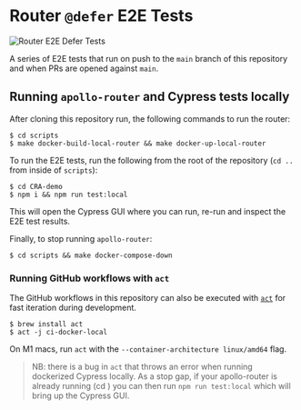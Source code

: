 # Router `@defer` E2E Tests

![Router E2E Defer Tests](https://github.com/alessbell/router-defer-e2e-tests/actions/workflows/router-e2e-defer-tests.yml/badge.svg)

A series of E2E tests that run on push to the `main` branch of this repository and when PRs are opened against `main`.

## Running `apollo-router` and Cypress tests locally

After cloning this repository run, the following commands to run the router:

```
$ cd scripts
$ make docker-build-local-router && make docker-up-local-router
```

To run the E2E tests, run the following from the root of the repository (`cd ..` from inside of `scripts`):

```
$ cd CRA-demo
$ npm i && npm run test:local
```

This will open the Cypress GUI where you can run, re-run and inspect the E2E test results.

Finally, to stop running `apollo-router`:

```
$ cd scripts && make docker-compose-down
```

### Running GitHub workflows with `act`

The GitHub workflows in this repository can also be executed with [`act`](https://github.com/nektos/act) for fast iteration during development.

```
$ brew install act
$ act -j ci-docker-local
```

On M1 macs, run `act` with the `--container-architecture linux/amd64` flag.

> NB: there is a bug in `act` that throws an error when running dockerized Cypress locally. As a stop gap, if your apollo-router is already running (cd ) you can then run `npm run test:local` which will bring up the Cypress GUI.